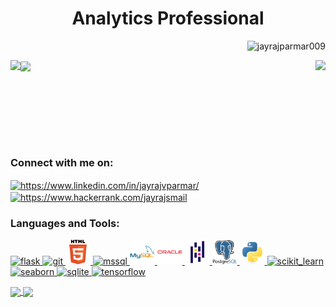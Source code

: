 <h1 align="center">Analytics Professional</h1>


<p align="right"> &nbsp;<img src="https://komarev.com/ghpvc/?username=jayrajparmar009&&theme=dark&background&show_icons=true&label=Profile%20views&color=0e75b6&style=flat" alt="jayrajparmar009" /> </p>
<!-- 
<p><img align="right"
    src="https://github-readme-stats.vercel.app/api/top-langs?username=jayrajparmar009&theme=radical&show_icons=true&locale=en&bg_color=0d1117&text_color=ffffff&layout=compact"
    alt="adam-pw" 
    bg_color=#808080/></p> --> 
    
 <a href="https://github.com/jayrajparmar009">
  <img align="right" src="https://github-readme-stats.vercel.app/api?username=jayrajparmar009&theme=radical&show_icons=true&locale=en&card_width=400px" />
</a>

 <a href="[https://github.com/jayrajparmar009](https://github.com/ryo-ma/github-profile-trophy)">
  <img align="left" src="https://github-profile-trophy.vercel.app/?username=jayrajparmar009&theme=onedark&row=2&column=3" />
</a>


  <img align="center" src="https://github-readme-streak-stats.herokuapp.com/?user=jayrajparmar009&theme=radical&date_format=M%20j%5B%2C%20Y%5D" />
</a>   

<br><br>



<!-- <p>&nbsp;<img align="center" src="https://github-readme-streak-stats.herokuapp.com/?user=jayrajparmar009&" alt="jayrajparmar009" /></p> -->

<br><br><br>
<h3 align="left">Connect with me on:</h3>
<p align="left">
<a href="https://linkedin.com/in/jayrajvparmar/" target="blank"><img align="center" src="https://raw.githubusercontent.com/rahuldkjain/github-profile-readme-generator/master/src/images/icons/Social/linked-in-alt.svg" alt="https://www.linkedin.com/in/jayrajvparmar/" height="30" width="40" /></a>
<a href="https://www.hackerrank.com/jayrajsmail" target="blank"><img align="center" src="https://raw.githubusercontent.com/rahuldkjain/github-profile-readme-generator/master/src/images/icons/Social/hackerrank.svg" alt="https://www.hackerrank.com/jayrajsmail" height="30" width="40" /></a>
</p>

<h3 align="left">Languages and Tools:</h3>
<p align="left"> <a href="https://flask.palletsprojects.com/" target="_blank" rel="noreferrer"> <img src="https://www.vectorlogo.zone/logos/pocoo_flask/pocoo_flask-icon.svg" alt="flask" width="40" height="40"/> </a> <a href="https://git-scm.com/" target="_blank" rel="noreferrer"> <img src="https://www.vectorlogo.zone/logos/git-scm/git-scm-icon.svg" alt="git" width="40" height="40"/> </a> <a href="https://www.w3.org/html/" target="_blank" rel="noreferrer"> <img src="https://raw.githubusercontent.com/devicons/devicon/master/icons/html5/html5-original-wordmark.svg" alt="html5" width="40" height="40"/> </a> <a href="https://www.microsoft.com/en-us/sql-server" target="_blank" rel="noreferrer"> <img src="https://www.svgrepo.com/show/303229/microsoft-sql-server-logo.svg" alt="mssql" width="40" height="40"/> </a> <a href="https://www.mysql.com/" target="_blank" rel="noreferrer"> <img src="https://raw.githubusercontent.com/devicons/devicon/master/icons/mysql/mysql-original-wordmark.svg" alt="mysql" width="40" height="40"/> </a> <a href="https://www.oracle.com/" target="_blank" rel="noreferrer"> <img src="https://raw.githubusercontent.com/devicons/devicon/master/icons/oracle/oracle-original.svg" alt="oracle" width="40" height="40"/> </a> <a href="https://pandas.pydata.org/" target="_blank" rel="noreferrer"> <img src="https://raw.githubusercontent.com/devicons/devicon/2ae2a900d2f041da66e950e4d48052658d850630/icons/pandas/pandas-original.svg" alt="pandas" width="40" height="40"/> </a> <a href="https://www.postgresql.org" target="_blank" rel="noreferrer"> <img src="https://raw.githubusercontent.com/devicons/devicon/master/icons/postgresql/postgresql-original-wordmark.svg" alt="postgresql" width="40" height="40"/> </a> <a href="https://www.python.org" target="_blank" rel="noreferrer"> <img src="https://raw.githubusercontent.com/devicons/devicon/master/icons/python/python-original.svg" alt="python" width="40" height="40"/> </a> <a href="https://scikit-learn.org/" target="_blank" rel="noreferrer"> <img src="https://upload.wikimedia.org/wikipedia/commons/0/05/Scikit_learn_logo_small.svg" alt="scikit_learn" width="40" height="40"/> </a> <a href="https://seaborn.pydata.org/" target="_blank" rel="noreferrer"> <img src="https://seaborn.pydata.org/_images/logo-mark-lightbg.svg" alt="seaborn" width="40" height="40"/> </a> <a href="https://www.sqlite.org/" target="_blank" rel="noreferrer"> <img src="https://www.vectorlogo.zone/logos/sqlite/sqlite-icon.svg" alt="sqlite" width="40" height="40"/> </a> <a href="https://www.tensorflow.org" target="_blank" rel="noreferrer"> <img src="https://www.vectorlogo.zone/logos/tensorflow/tensorflow-icon.svg" alt="tensorflow" width="40" height="40"/> </a> </p>



<a href="https://github.com/jayrajparmar009/Health_Data">
  <img align="center" src="https://github-readme-stats.vercel.app/api/pin/?username=jayrajparmar009&repo=Health_Data&theme=radical&show_icons=true" />
</a>
<a href="https://github.com/jayrajparmar009/Public_DS">
  <img align="center" src="https://github-readme-stats.vercel.app/api/pin/?username=jayrajparmar009&repo=Public_DS&theme=radical" />
</a>

